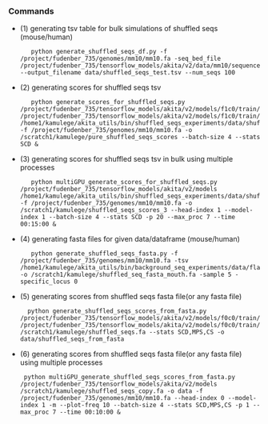 ### Commands

   - (1) generating tsv table for bulk simulations of shuffled seqs (mouse/human)
        
            python generate_shuffled_seqs_df.py -f /project/fudenber_735/genomes/mm10/mm10.fa -seq_bed_file /project/fudenber_735/tensorflow_models/akita/v2/data/mm10/sequences.bed --output_filename data/shuffled_seqs_test.tsv --num_seqs 100
                
   - (2) generating scores for shuffled seqs tsv
   
            python generate_scores_for_shuffled_seqs.py /project/fudenber_735/tensorflow_models/akita/v2/models/f1c0/train/params.json /project/fudenber_735/tensorflow_models/akita/v2/models/f1c0/train/model1_best.h5 /home1/kamulege/akita_utils/bin/shuffled_seqs_experiments/data/shuffled_seqs_test.tsv -f /project/fudenber_735/genomes/mm10/mm10.fa -o /scratch1/kamulege/pure_shuffled_seqs_scores --batch-size 4 --stats SCD &
        
   - (3) generating scores for shuffled seqs tsv in bulk using multiple processes 

            python multiGPU_generate_scores_for_shuffled_seqs.py /project/fudenber_735/tensorflow_models/akita/v2/models /home1/kamulege/akita_utils/bin/shuffled_seqs_experiments/data/shuffled_seqs_test.tsv -f /project/fudenber_735/genomes/mm10/mm10.fa -o /scratch1/kamulege/shuffled_seqs_scores_3 --head-index 1 --model-index 1 --batch-size 4 --stats SCD -p 20 --max_proc 7 --time 00:15:00 &    
        
<!-- -------------------------------------------------------------------------------------------- -->

   - (4) generating fasta files for given data/dataframe (mouse/human) 
        
            python generate_shuffled_seqs_fasta.py -f /project/fudenber_735/genomes/mm10/mm10.fa -tsv /home1/kamulege/akita_utils/bin/background_seq_experiments/data/flat_seqs_mouse.tsv -o /scratch1/kamulege/shuffled_seq_fasta_mouth.fa -sample 5 -specific_locus 0

   - (5) generating scores from shuffled seqs fasta file(or any fasta file) 
   
           python generate_shuffled_seqs_scores_from_fasta.py /project/fudenber_735/tensorflow_models/akita/v2/models/f0c0/train/params.json /project/fudenber_735/tensorflow_models/akita/v2/models/f0c0/train/model1_best.h5 /scratch1/kamulege/shuffled_seqs.fa --stats SCD,MPS,CS -o data/shuffled_seqs_from_fasta
       
   - (6) generating scores from shuffled seqs fasta file(or any fasta file) using multiple processes
         
          python multiGPU_generate_shuffled_seqs_scores_from_fasta.py /project/fudenber_735/tensorflow_models/akita/v2/models /scratch1/kamulege/shuffled_seqs_copy.fa -o data -f /project/fudenber_735/genomes/mm10/mm10.fa --head-index 0 --model-index 1 -m --plot-freq 10 --batch-size 4 --stats SCD,MPS,CS -p 1 --max_proc 7 --time 00:10:00 & 
<!-- -------------------------------------------------------------------------------------------- -->